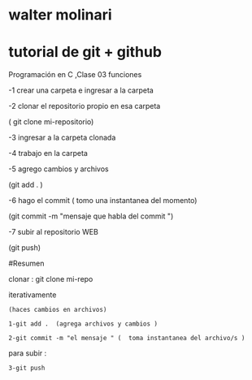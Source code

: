 # walter molinari
# tutorial de git + github
Programación en C ,Clase 03  funciones

  -1 crear una carpeta e ingresar a la carpeta

  -2 clonar el repositorio propio en esa carpeta

  ( git clone mi-repositorio)

  -3 ingresar a la carpeta clonada

  -4 trabajo en la carpeta

  -5 agrego cambios y archivos

  (git add . )

  -6 hago el commit ( tomo una instantanea del momento)

  (git commit -m "mensaje que habla del commit ")

  -7 subir al repositorio WEB

  (git push)




#Resumen

 clonar : git clone mi-repo


 iterativamente

 	(haces cambios en archivos)

 	1-git add .  (agrega archivos y cambios )

 	2-git commit -m "el mensaje " (  toma instantanea del archivo/s )


para subir :

 	3-git push

